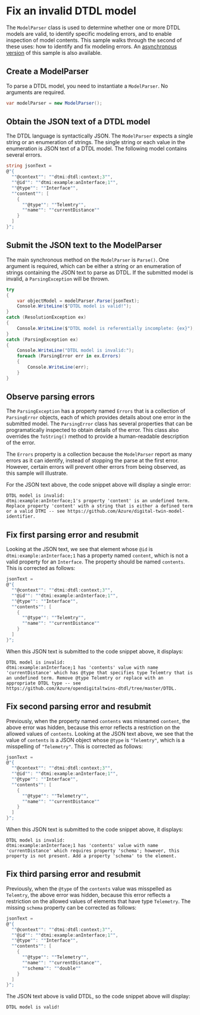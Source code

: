 ﻿# Fix an invalid DTDL model

The `ModelParser` class is used to determine whether one or more DTDL models are valid, to identify specific modeling errors, and to enable inspection of model contents.
This sample walks through the second of these uses: how to identify and fix modeling errors.
An [asynchronous version](./Sample02_FixInvalidDtdlModelAsync.md) of this sample is also available.

## Create a ModelParser

To parse a DTDL model, you need to instantiate a `ModelParser`.
No arguments are required.

```C# Snippet:DtdlParserSample02_CreateModelParser
var modelParser = new ModelParser();
```

## Obtain the JSON text of a DTDL model

The DTDL language is syntactically JSON.
The `ModelParser` expects a single string or an enumeration of strings.
The single string or each value in the enumeration is JSON text of a DTDL model.
The following model contains several errors.

```C# Snippet:DtdlParserSample02_ObtainInvalidDtdlText
string jsonText =
@"{
  ""@context"": ""dtmi:dtdl:context;3"",
  ""@id"": ""dtmi:example:anInterface;1"",
  ""@type"": ""Interface"",
  ""content"": [
    {
      ""@type"": ""Telemtry"",
      ""name"": ""currentDistance""
    }
  ]
}";
```

## Submit the JSON text to the ModelParser

The main synchronous method on the `ModelParser` is `Parse()`.
One argument is required, which can be either a string or an enumeration of strings containing the JSON text to parse as DTDL.
If the submitted model is invalid, a `ParsingException` will be thrown.

```C# Snippet:DtdlParserSample02_CallParse
try
{
    var objectModel = modelParser.Parse(jsonText);
    Console.WriteLine($"DTDL model is valid!");
}
catch (ResolutionException ex)
{
    Console.WriteLine($"DTDL model is referentially incomplete: {ex}");
}
catch (ParsingException ex)
{
    Console.WriteLine("DTDL model is invalid:");
    foreach (ParsingError err in ex.Errors)
    {
        Console.WriteLine(err);
    }
}
```

## Observe parsing errors

The `ParsingException` has a property named `Errors` that is a collection of `ParsingError` objects, each of which provides details about one error in the submitted model.
The `ParsingError` class has several properties that can be programatically inspected to obtain details of the error.
This class also overrides the `ToString()` method to provide a human-readable description of the error.

The `Errors` property is a collection because the `ModelParser` report as many errors as it can identify, instead of stopping the parse at the first error.
However, certain errors will prevent other errors from being observed, as this sample will illustrate.

For the JSON text above, the code snippet above will display a single error:

```Console
DTDL model is invalid:
dtmi:example:anInterface;1's property 'content' is an undefined term. Replace property 'content' with a string that is either a defined term or a valid DTMI -- see https://github.com/Azure/digital-twin-model-identifier.
```

## Fix first parsing error and resubmit

Looking at the JSON text, we see that element whose `@id` is `dtmi:example:anInterface;1` has a property named `content`, which is not a valid property for an `Interface`.
The property should be named `contents`.
This is corrected as follows:

```C# Snippet:DtdlParserSample02_CorrectPropertyName
jsonText =
@"{
  ""@context"": ""dtmi:dtdl:context;3"",
  ""@id"": ""dtmi:example:anInterface;1"",
  ""@type"": ""Interface"",
  ""contents"": [
    {
      ""@type"": ""Telemtry"",
      ""name"": ""currentDistance""
    }
  ]
}";
```

[repeat]: # (Snippet:DtdlParserSample02_CallParse)

When this JSON text is submitted to the code snippet above, it displays:

```Console
DTDL model is invalid:
dtmi:example:anInterface;1 has 'contents' value with name 'currentDistance' which has @type that specifies type Telemtry that is an undefined term. Remove @type Telemtry or replace with an appropriate DTDL type -- see https://github.com/Azure/opendigitaltwins-dtdl/tree/master/DTDL.
```

## Fix second parsing error and resubmit

Previously, when the property named `contents` was misnamed `content`, the above error was hidden, because this error reflects a restriction on the allowed values of `contents`.
Looking at the JSON text above, we see that the value of `contents` is a JSON object whose `@type` is `"Telemtry"`, which is a misspelling of `"Telemetry"`.
This is corrected as follows:

```C# Snippet:DtdlParserSample02_CorrectTypeName
jsonText =
@"{
  ""@context"": ""dtmi:dtdl:context;3"",
  ""@id"": ""dtmi:example:anInterface;1"",
  ""@type"": ""Interface"",
  ""contents"": [
    {
      ""@type"": ""Telemetry"",
      ""name"": ""currentDistance""
    }
  ]
}";
```

[repeat]: # (Snippet:DtdlParserSample02_CallParse)

When this JSON text is submitted to the code snippet above, it displays:

```Console
DTDL model is invalid:
dtmi:example:anInterface;1 has 'contents' value with name 'currentDistance' which requires property 'schema'; however, this property is not present. Add a property 'schema' to the element.
```

## Fix third parsing error and resubmit

Previously, when the `@type` of the `contents` value was misspelled as `Telemtry`, the above error was hidden, because this error reflects a restriction on the allowed values of elements that have type `Telemetry`.
The missing `schema` property can be corrected as follows:

```C# Snippet:DtdlParserSample02_AddRequiredProperty
jsonText =
@"{
  ""@context"": ""dtmi:dtdl:context;3"",
  ""@id"": ""dtmi:example:anInterface;1"",
  ""@type"": ""Interface"",
  ""contents"": [
    {
      ""@type"": ""Telemetry"",
      ""name"": ""currentDistance"",
      ""schema"": ""double""
    }
  ]
}";
```

[repeat]: # (Snippet:DtdlParserSample02_CallParse)

The JSON text above is valid DTDL, so the code snippet above will display:

```Console
DTDL model is valid!
```
